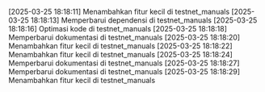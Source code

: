 [2025-03-25 18:18:11] Menambahkan fitur kecil di testnet_manuals
[2025-03-25 18:18:13] Memperbarui dependensi di testnet_manuals
[2025-03-25 18:18:16] Optimasi kode di testnet_manuals
[2025-03-25 18:18:18] Memperbarui dokumentasi di testnet_manuals
[2025-03-25 18:18:20] Menambahkan fitur kecil di testnet_manuals
[2025-03-25 18:18:22] Menambahkan fitur kecil di testnet_manuals
[2025-03-25 18:18:24] Memperbarui dokumentasi di testnet_manuals
[2025-03-25 18:18:27] Memperbarui dokumentasi di testnet_manuals
[2025-03-25 18:18:29] Menambahkan fitur kecil di testnet_manuals
